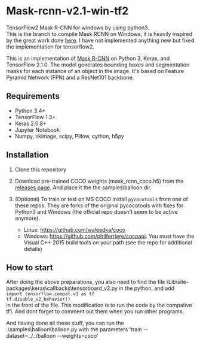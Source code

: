 # Mask-rcnn-v2.1-win-tf2
TensorFlow2 Mask R-CNN for windows by using python3.  
This is the branch to compile Mask RCNN on Windows, it is heavily inspired by the great work done [here](https://github.com/matterport/Mask_RCNN/releases). I have not implemented anything new but fixed the implementation for tensorflow2.

This is an implementation of [Mask R-CNN](https://arxiv.org/abs/1703.06870) on Python 3, Keras, and TensorFlow 2.1.0. The model generates bounding boxes and segmentation masks for each instance of an object in the image. It's based on Feature Pyramid Network (FPN) and a ResNet101 backbone.  

## Requirements
* Python 3.4+
* TensorFlow 1.3+
* Keras 2.0.8+
* Jupyter Notebook
* Numpy, skimage, scipy, Pillow, cython, h5py

## Installation
1. Clone this repository
2. Download pre-trained COCO weights (mask_rcnn_coco.h5) from the [releases page](https://github.com/matterport/Mask_RCNN/releases). And place it the the samples\balloon dir.
3. (Optional) To train or test on MS COCO install `pycocotools` from one of these repos. They are forks of the original pycocotools with fixes for Python3 and Windows (the official repo doesn't seem to be active anymore).

    * Linux: https://github.com/waleedka/coco
    * Windows: https://github.com/philferriere/cocoapi.
    You must have the Visual C++ 2015 build tools on your path (see the repo for additional details)

## How to start
After doing the above preparations, you also need to find the file \Lib\site-packages\keras\callbacks\tensorboard_v2.py in the python, and add  
`import tensorflow.compat.v1 as tf`  
`tf.disable_v2_behavior()`  
in the front of the file. This modification is to run the code by the compative tf1. And dont forget to comment out them when you run other programs.

And having done all these stuff, you can run the .\samples\balloon\balloon.py with the parameters 'train --dataset=../../balloon --weights=coco'


